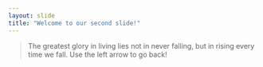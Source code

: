 ```yaml
---
layout: slide
title: "Welcome to our second slide!"
---
```

>The greatest glory in living lies not in never falling, but in rising every time we fall.
Use the left arrow to go back!
